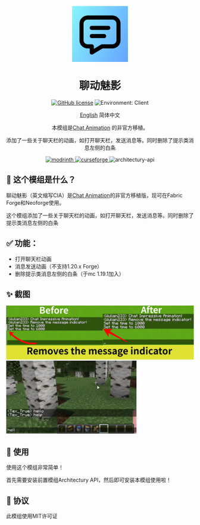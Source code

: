 <div align="center"><img height="150" src="common/src/main/resources/icon.png" width="150"/>

# 聊动魅影

[![GitHub license](https://img.shields.io/github/license/Wulian233/Chat-Impressive-Animation?style=flat-square)](LICENSE)
![Environment: Client](https://img.shields.io/badge/environment-client-1976d2?style=flat-square)

[English](README.md) 简体中文

本模组是[Chat Animation](https://github.com/Ezzenix/ChatAnimation) 的非官方移植。

添加了一些关于聊天栏的动画，如打开聊天栏，发送消息等。同时删除了提示类消息左侧的白条

<a href="https://modrinth.com/project/chat-impressive-animation/">
<img alt="modrinth" height="56" src="https://cdn.jsdelivr.net/npm/@intergrav/devins-badges@3/assets/cozy/available/modrinth_vector.svg">
</a>
<a href="https://www.curseforge.com/minecraft/mc-mods/chat-impressive-animation">
<img alt="curseforge" height="56" src="https://cdn.jsdelivr.net/npm/@intergrav/devins-badges@3/assets/cozy/available/curseforge_vector.svg">
</a>
<img alt="architectury-api" height="56" src="https://cdn.jsdelivr.net/npm/@intergrav/devins-badges@3/assets/cozy/requires/architectury-api_vector.svg">
</div>

## 📖 这个模组是什么？

聊动魅影（英文缩写CIA）是[Chat Animation](https://github.com/Ezzenix/ChatAnimation)的非官方移植版，现可在Fabric Forge和Neoforge使用。

这个模组添加了一些关于聊天栏的动画，如打开聊天栏，发送消息等。同时删除了提示类消息左侧的白条


## ✅  功能：

- 打开聊天栏动画
- 消息发送动画（不支持1.20.x Forge）
- 删除提示类消息左侧的白条（于mc 1.19.1加入）

## ✨ 截图

<img src="img/message-indicator.jpg" width="550"/>

<img src="img/preview.gif" width="350"/>

## 📖 使用

使用这个模组非常简单！

首先需要安装前置模组Architectury API，然后即可安装本模组使用啦！

## 👀 协议

此模组使用MIT许可证
